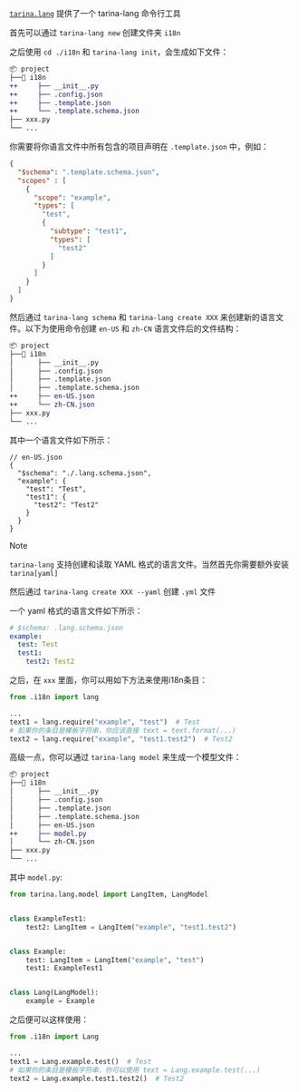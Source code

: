 [`tarina.lang`](./src/tarina/lang) 提供了一个 tarina-lang 命令行工具

首先可以通过 `tarina-lang new` 创建文件夹 `i18n`

之后使用 `cd ./i18n` 和 `tarina-lang init`，会生成如下文件：
```diff
📦 project
├──📂 i18n
++     ├── __init__.py
++     ├── .config.json
++     ├── .template.json
++     └── .template.schema.json
├── xxx.py
└── ...
```

你需要将你语言文件中所有包含的项目声明在 `.template.json` 中，例如：

```json
{
  "$schema": ".template.schema.json",
  "scopes" : [
    {
      "scope": "example",
      "types": [
        "test",
        {
          "subtype": "test1",
          "types": [
            "test2"
          ]
        }
      ]
    }
  ]
}
```

然后通过 `tarina-lang schema` 和 `tarina-lang create XXX` 来创建新的语言文件。以下为使用命令创建 `en-US` 和 `zh-CN` 语言文件后的文件结构：
```diff
📦 project
├──📂 i18n
│      ├── __init__.py
│      ├── .config.json
│      ├── .template.json
│      ├── .template.schema.json
++     ├── en-US.json
++     └── zh-CN.json
├── xxx.py
└── ...
```

其中一个语言文件如下所示：

```json5
// en-US.json
{
  "$schema": "./.lang.schema.json",
  "example": {
    "test": "Test",
    "test1": {
      "test2": "Test2"
    }
  }
}
```

> [!NOTE]
> `tarina-lang` 支持创建和读取 YAML 格式的语言文件。当然首先你需要额外安装 `tarina[yaml]`
> 
> 然后通过 `tarina-lang create XXX --yaml` 创建 `.yml` 文件
>
> 一个 yaml 格式的语言文件如下所示：
> ```yaml
> # $schema: .lang.schema.json
> example:
>   test: Test
>   test1:
>     test2: Test2
> ```

之后，在 `xxx` 里面，你可以用如下方法来使用i18n条目：

```python
from .i18n import lang

...
text1 = lang.require("example", "test")  # Test
# 如果你的条目是模板字符串，你应该直接 text = text.format(...)
text2 = lang.require("example", "test1.test2")  # Test2
```

高级一点，你可以通过 `tarina-lang model` 来生成一个模型文件：

```diff
📦 project
├──📂 i18n
│      ├── __init__.py
│      ├── .config.json
│      ├── .template.json
│      ├── .template.schema.json
│      ├── en-US.json
++     ├── model.py
│      └── zh-CN.json
├── xxx.py
└── ...
```

其中 `model.py`:

```python
from tarina.lang.model import LangItem, LangModel


class ExampleTest1:
    test2: LangItem = LangItem("example", "test1.test2")


class Example:
    test: LangItem = LangItem("example", "test")
    test1: ExampleTest1


class Lang(LangModel):
    example = Example

```

之后便可以这样使用：

```python
from .i18n import Lang

...
text1 = Lang.example.test()  # Test
# 如果你的条目是模板字符串，你可以使用 text = Lang.example.test(...)
text2 = Lang.example.test1.test2()  # Test2
```